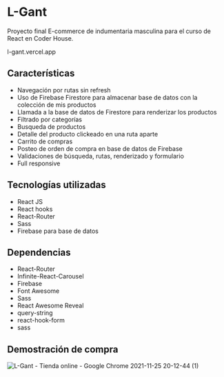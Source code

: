 # L-Gant

Proyecto final E-commerce de indumentaria masculina para el curso de React en Coder House.

l-gant.vercel.app

## Características

- Navegación por rutas sin refresh
- Uso de Firebase Firestore para almacenar base de datos con la colección de mis productos
- Llamada a la base de datos de Firestore para renderizar los productos
- Filtrado por categorías
- Busqueda de productos
- Detalle del producto clickeado en una ruta aparte
- Carrito de compras
- Posteo de orden de compra en base de datos de Firebase
- Validaciones de búsqueda, rutas, renderizado y formulario
- Full responsive

## Tecnologías utilizadas

- React JS
- React hooks
- React-Router
- Sass
- Firebase para base de datos

## Dependencias

- React-Router
- Infinite-React-Carousel
- Firebase
- Font Awesome
- Sass
- React Awesome Reveal
- query-string
- react-hook-form
- sass

## Demostración de compra

![L-Gant - Tienda online - Google Chrome 2021-11-25 20-12-44 (1)](https://user-images.githubusercontent.com/84636377/143506955-48b4a81f-131a-4777-995d-7369abea44f8.gif)

